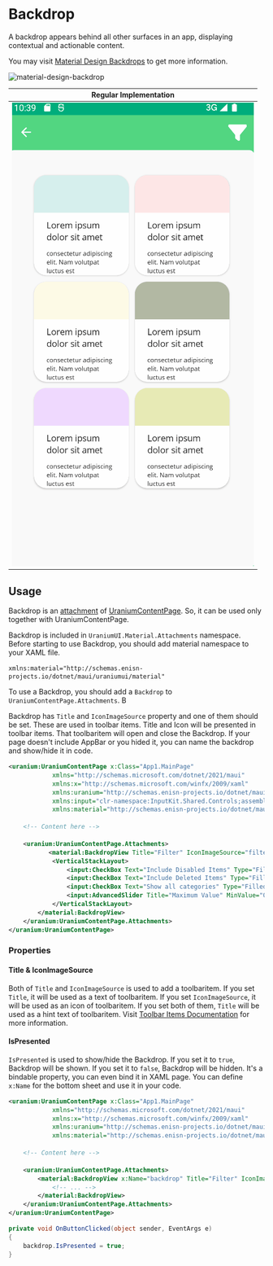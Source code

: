 # Backdrop
A backdrop appears behind all other surfaces in an app, displaying contextual and actionable content.

You may visit [Material Design Backdrops](https://material.io/components/backdrop) to get more information.

![material-design-backdrop](https://lh3.googleusercontent.com/R0GNFwPjno-UZka0vD60M8njUalePNGn_nCl7_9vkzzb9GofDEkCXO7HuSdcI7Ajs2XTuuioOj8ygk8lc2tnolBQ93PK8j-khbjKWA=w1064-v0)


| Regular Implementation |
| --- |
| ![MAUI Material Design backdrop](../../../../images/backdrop-demo.gif) |

## Usage
Backdrop is an [attachment](../../../infrastructure/UraniumContentPage.md#attachments) of [UraniumContentPage](../../../infrastructure/UraniumContentPage.md). So, it can be used only together with UraniumContentPage.

Backdrop is included in `UraniumUI.Material.Attachments` namespace. Before starting to use Backdrop, you should add material namespace to your XAML file.

```
xmlns:material="http://schemas.enisn-projects.io/dotnet/maui/uraniumui/material"
```

To use a Backdrop, you should add a `Backdrop` to `UraniumContentPage.Attachments`. B

Backdrop has `Title` and `IconImageSource` property and one of them should be set. These are used in toolbar items. Title and Icon will be presented in toolbar items. That toolbaritem will open and close the Backdrop. If your page doesn't include AppBar or you hided it, you can name the backdrop and show/hide it in code.

```xml
<uranium:UraniumContentPage x:Class="App1.MainPage"
            xmlns="http://schemas.microsoft.com/dotnet/2021/maui"
            xmlns:x="http://schemas.microsoft.com/winfx/2009/xaml"
            xmlns:uranium="http://schemas.enisn-projects.io/dotnet/maui/uraniumui"
            xmlns:input="clr-namespace:InputKit.Shared.Controls;assembly=InputKit.Maui"
            xmlns:material="http://schemas.enisn-projects.io/dotnet/maui/uraniumui/material">

    <!-- Content here -->

    <uranium:UraniumContentPage.Attachments>
           <material:BackdropView Title="Filter" IconImageSource="filter.png">
            <VerticalStackLayout>
                <input:CheckBox Text="Include Disabled Items" Type="Filled" />
                <input:CheckBox Text="Include Deleted Items" Type="Filled" />
                <input:CheckBox Text="Show all categories" Type="Filled"/>
                <input:AdvancedSlider Title="Maximum Value" MinValue="0" MaxValue="1200" StepValue="10" MaxValueSuffix="items" />
            </VerticalStackLayout>
        </material:BackdropView>
    </uranium:UraniumContentPage.Attachments>
</uranium:UraniumContentPage>
```

### Properties

#### Title & IconImageSource
Both of `Title` and `IconImageSource` is used to add a toolbaritem. If you set `Title`, it will be used as a text of toolbaritem. If you set `IconImageSource`, it will be used as an icon of toolbaritem. If you set both of them, `Title` will be used as a hint text of toolbaritem. Visit [Toolbar Items Documentation](https://docs.microsoft.com/en-us/xamarin/xamarin-forms/user-interface/toolbaritem) for more information.


#### IsPresented
`IsPresented` is used to show/hide the Backdrop. If you set it to `true`, Backdrop will be shown. If you set it to `false`, Backdrop will be hidden. It's a bindable property, you can even bind it in XAML page. You can define `x:Name` for the bottom sheet and use it in your code.


```xml
<uranium:UraniumContentPage x:Class="App1.MainPage"
            xmlns="http://schemas.microsoft.com/dotnet/2021/maui"
            xmlns:x="http://schemas.microsoft.com/winfx/2009/xaml"
            xmlns:uranium="http://schemas.enisn-projects.io/dotnet/maui/uraniumui"
            xmlns:material="http://schemas.enisn-projects.io/dotnet/maui/uraniumui/material">

    <!-- Content here -->

    <uranium:UraniumContentPage.Attachments>
        <material:BackdropView x:Name="backdrop" Title="Filter" IconImageSource="filter.png">
            <!-- ... -->
        </material:BackdropView>
    </uranium:UraniumContentPage.Attachments>
</uranium:UraniumContentPage>
```

```csharp
private void OnButtonClicked(object sender, EventArgs e)
{
    backdrop.IsPresented = true;
}
```
